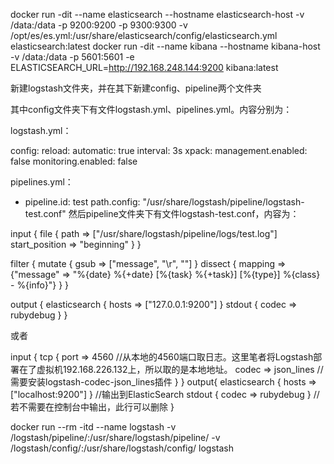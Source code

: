 docker run -dit --name elasticsearch  --hostname  elasticsearch-host  -v /data:/data -p 9200:9200 -p 9300:9300 -v /opt/es/es.yml:/usr/share/elasticsearch/config/elasticsearch.yml elasticsearch:latest
docker run -dit --name kibana  --hostname  kibana-host  -v /data:/data -p 5601:5601 -e ELASTICSEARCH_URL=http://192.168.248.144:9200  kibana:latest


新建logstash文件夹，并在其下新建config、pipeline两个文件夹

其中config文件夹下有文件logstash.yml、pipelines.yml。内容分别为：

logstash.yml：

config:
  reload:
    automatic: true
    interval: 3s
xpack:
  management.enabled: false
  monitoring.enabled: false
  
pipelines.yml：

- pipeline.id: test
  path.config: "/usr/share/logstash/pipeline/logstash-test.conf"
然后pipeline文件夹下有文件logstash-test.conf，内容为：

input {
    file {
        path => ["/usr/share/logstash/pipeline/logs/test.log"]
        start_position => "beginning"
    }
}

filter {
  mutate {
    gsub => ["message", "\r", ""]
  }
  dissect {
    mapping => {"message" => "%{date} %{+date} [%{task} %{+task}] [%{type}] %{class} - %{info}"}
  }
}

output {
    elasticsearch { hosts => ["127.0.0.1:9200"] }
    stdout { codec => rubydebug }
}

或者

input {
    tcp {
        port => 4560   //从本地的4560端口取日志。这里笔者将Logstash部署在了虚拟机192.168.226.132上，所以取的是本地地址。
        codec => json_lines  //需要安装logstash-codec-json_lines插件
    }
}
output{
  elasticsearch { hosts => ["localhost:9200"] }  //输出到ElasticSearch
  stdout { codec => rubydebug }  //若不需要在控制台中输出，此行可以删除
}



docker run --rm -itd --name logstash -v /logstash/pipeline/:/usr/share/logstash/pipeline/ -v /logstash/config/:/usr/share/logstash/config/ logstash